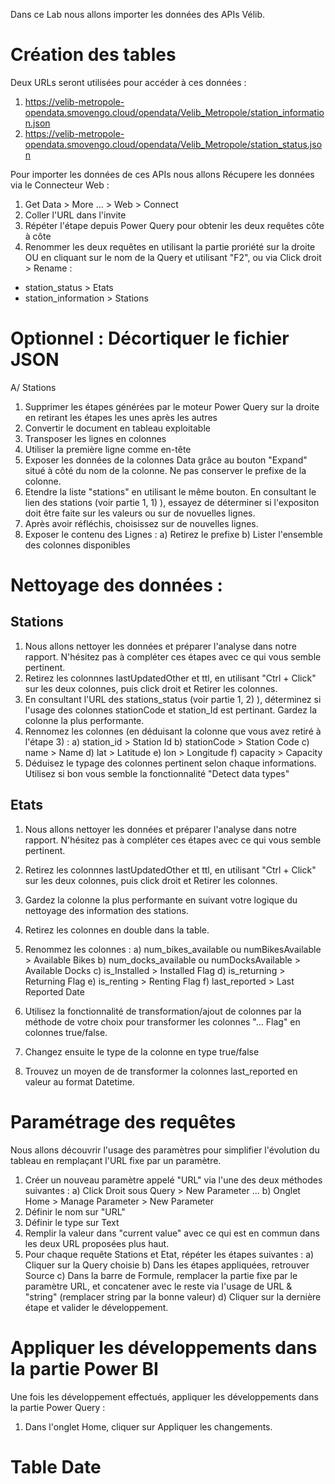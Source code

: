 Dans ce Lab nous allons importer les données des APIs Vélib. 

# Création des tables

Deux URLs seront utilisées pour accéder à ces données : 
1) https://velib-metropole-opendata.smovengo.cloud/opendata/Velib_Metropole/station_information.json
2) https://velib-metropole-opendata.smovengo.cloud/opendata/Velib_Metropole/station_status.json

Pour importer les données de ces APIs nous allons Récupere les données via le Connecteur Web : 
1) Get Data > More ... > Web > Connect 
2) Coller l'URL dans l'invite 
3) Répéter l'étape depuis Power Query pour obtenir les deux requêtes côte à côte 
4) Renommer les deux requêtes en utilisant la partie proriété sur la droite OU en cliquant sur le nom de la Query et utilisant "F2", ou via Click droit > Rename : 
* station_status > Etats
* station_information > Stations

# Optionnel : Décortiquer le fichier JSON

A/ Stations
1) Supprimer les étapes générées par le moteur Power Query sur la droite en retirant les étapes les unes après les autres 
2) Convertir le document en tableau exploitable 
3) Transposer les lignes en colonnes
4) Utiliser la première ligne comme en-tête
5) Exposer les données de la colonnes Data grâce au bouton "Expand" situé à côté du nom de la colonne. Ne pas conserver le prefixe de la colonne. 
6) Etendre la liste "stations" en utilisant le même bouton. En consultant le lien des stations (voir partie 1, 1) ), essayez de déterminer si l'expositon doit être faite sur les valeurs ou sur de novuelles lignes. 
7) Après avoir réfléchis, choisissez sur de nouvelles lignes. 
8) Exposer le contenu des Lignes : 
  a) Retirez le prefixe
  b) Lister l'ensemble des colonnes disponibles 

# Nettoyage des données :
## Stations
1) Nous allons nettoyer les données et préparer l'analyse dans notre rapport. N'hésitez pas à compléter ces étapes avec ce qui vous semble pertinent. 
2) Retirez les colonnnes lastUpdatedOther et ttl, en utilisant "Ctrl + Click" sur les deux colonnes, puis click droit et Retirer les colonnes. 
3) En consultant l'URL des stations_status (voir partie 1, 2) ), déterminez si l'usage des colonnes stationCode et station_Id est pertinant. Gardez la colonne la plus performante. 
4) Rennomez les colonnes (en déduisant la colonne que vous avez retiré à l'étape 3) : 
  a) station_id > Station Id
  b) stationCode > Station Code
  c) name > Name 
  d) lat > Latitude 
  e) lon > Longitude 
  f) capacity > Capacity
5) Déduisez le typage des colonnes pertinent selon chaque informations. Utilisez si bon vous semble la fonctionnalité "Detect data types"

## Etats
1) Nous allons nettoyer les données et préparer l'analyse dans notre rapport. N'hésitez pas à compléter ces étapes avec ce qui vous semble pertinent. 
2) Retirez les colonnnes lastUpdatedOther et ttl, en utilisant "Ctrl + Click" sur les deux colonnes, puis click droit et Retirer les colonnes. 
3) Gardez la colonne la plus performante en suivant votre logique du nettoyage des information des stations. 
4) Retirez les colonnes en double dans la table. 
5) Renommez les colonnes :
  a) num_bikes_available ou numBikesAvailable > Available Bikes 
  b) num_docks_available ou numDocksAvailable > Available Docks
  c) is_Installed > Installed Flag
  d) is_returning > Returning Flag 
  e) is_renting > Renting Flag
  f) last_reported > Last Reported Date

6) Utilisez la fonctionnalité de transformation/ajout de colonnes par la méthode de votre choix pour transformer les colonnes "... Flag" en colonnes true/false. 
7) Changez ensuite le type de la colonne en type true/false 
8) Trouvez un moyen de de transformer la colonnes last_reported en valeur au format Datetime. 

# Paramétrage des requêtes 

Nous allons découvrir l'usage des paramètres pour simplifier l'évolution du tableau en remplaçant l'URL fixe par un paramètre.   
1) Créer un nouveau paramètre appelé "URL" via l'une des deux méthodes suivantes : 
  a) Click Droit sous Query > New Parameter ... 
  b) Onglet Home > Manage Parameter > New Parameter
2) Définir le nom sur "URL"
3) Définir le type sur Text 
4) Remplir la valeur dans "current value" avec ce qui est en commun dans les deux URL proposées plus haut. 
5) Pour chaque requête Stations et Etat, répéter les étapes suivantes : 
  a) Cliquer sur la Query choisie 
  b) Dans les étapes appliquées, retrouver Source 
  c) Dans la barre de Formule, remplacer la partie fixe par le paramètre URL, et concatener avec le reste via l'usage de URL & "string" (remplacer string par la bonne valeur)
  d) Cliquer sur la dernière étape et valider le développement. 

# Appliquer les développements dans la partie Power BI 

Une fois les développement effectués, appliquer les développements dans la partie Power Query : 
1) Dans l'onglet Home, cliquer sur Appliquer les changements. 

# Table Date


